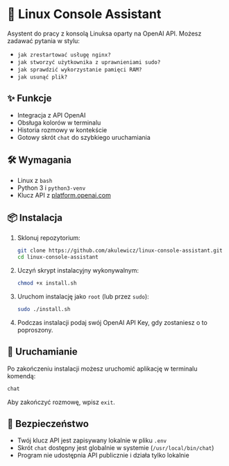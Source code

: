 # 🐧 Linux Console Assistant

Asystent do pracy z konsolą Linuksa oparty na OpenAI API. Możesz zadawać pytania w stylu:

- `jak zrestartować usługę nginx?`
- `jak stworzyć użytkownika z uprawnieniami sudo?`
- `jak sprawdzić wykorzystanie pamięci RAM?`
- `jak usunąć plik?`

## ✨ Funkcje

- Integracja z API OpenAI
- Obsługa kolorów w terminalu
- Historia rozmowy w kontekście
- Gotowy skrót `chat` do szybkiego uruchamiania

## 🛠️ Wymagania

- Linux z `bash`
- Python 3 i `python3-venv`
- Klucz API z [platform.openai.com](https://platform.openai.com/account/api-keys)

## 📦 Instalacja

1. Sklonuj repozytorium:
   ```bash
   git clone https://github.com/akulewicz/linux-console-assistant.git
   cd linux-console-assistant
   ```

2. Uczyń skrypt instalacyjny wykonywalnym:
   ```bash
   chmod +x install.sh
   ```

3. Uruchom instalację jako `root` (lub przez `sudo`):
   ```bash
   sudo ./install.sh
   ```

4. Podczas instalacji podaj swój OpenAI API Key, gdy zostaniesz o to poproszony.

## 🚀 Uruchamianie

Po zakończeniu instalacji możesz uruchomić aplikację w terminalu komendą:
```bash
chat
```

Aby zakończyć rozmowę, wpisz `exit`.

## 🔐 Bezpieczeństwo

- Twój klucz API jest zapisywany lokalnie w pliku `.env`
- Skrót `chat` dostępny jest globalnie w systemie (`/usr/local/bin/chat`)
- Program nie udostępnia API publicznie i działa tylko lokalnie

